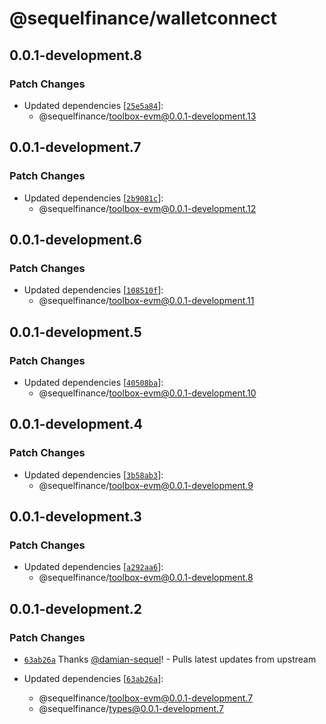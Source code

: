 # @sequelfinance/walletconnect

## 0.0.1-development.8

### Patch Changes

- Updated dependencies [[`25e5a84`](https://github.com/thorswap/SwapKit/commit/25e5a84c2807e309190034cdd060f567b7cd384d)]:
  - @sequelfinance/toolbox-evm@0.0.1-development.13

## 0.0.1-development.7

### Patch Changes

- Updated dependencies [[`2b9081c`](https://github.com/thorswap/SwapKit/commit/2b9081cb22673faf885b82d7bf36b6560fa66704)]:
  - @sequelfinance/toolbox-evm@0.0.1-development.12

## 0.0.1-development.6

### Patch Changes

- Updated dependencies [[`108510f`](https://github.com/thorswap/SwapKit/commit/108510f806e3cb0f82b4b563e8883d4bbe673d95)]:
  - @sequelfinance/toolbox-evm@0.0.1-development.11

## 0.0.1-development.5

### Patch Changes

- Updated dependencies [[`40508ba`](https://github.com/thorswap/SwapKit/commit/40508ba1375e1e374d93b83014e9b1364ed8a2fd)]:
  - @sequelfinance/toolbox-evm@0.0.1-development.10

## 0.0.1-development.4

### Patch Changes

- Updated dependencies [[`3b58ab3`](https://github.com/thorswap/SwapKit/commit/3b58ab345afc0954c45a454c88938cf4422bef3c)]:
  - @sequelfinance/toolbox-evm@0.0.1-development.9

## 0.0.1-development.3

### Patch Changes

- Updated dependencies [[`a292aa6`](https://github.com/thorswap/SwapKit/commit/a292aa666d39bf6a4699d6f6166f9f8390863f71)]:
  - @sequelfinance/toolbox-evm@0.0.1-development.8

## 0.0.1-development.2

### Patch Changes

- [`63ab26a`](https://github.com/thorswap/SwapKit/commit/63ab26a16b0c64fc2180f0072dfd42434213dd1a) Thanks [@damian-sequel](https://github.com/damian-sequel)! - Pulls latest updates from upstream

- Updated dependencies [[`63ab26a`](https://github.com/thorswap/SwapKit/commit/63ab26a16b0c64fc2180f0072dfd42434213dd1a)]:
  - @sequelfinance/toolbox-evm@0.0.1-development.7
  - @sequelfinance/types@0.0.1-development.7

